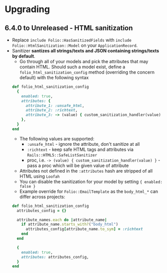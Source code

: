 # Upgrading

## 6.4.0 to Unreleased - HTML sanitization

- Replace `include Folio::HasSanitizedFields` with `include Folio::HtmlSanitization::Model` on your `ApplicationRecord`.
- Sanitizer **santizes all strings/texts and JSON containing strings/texts by default**.
  - Go through all of your models and pick the attributes that may contain HTML. Should such a model exist, define a `folio_html_sanitization_config` method (overriding the concern default) with the following syntax
  ```rb
  def folio_html_sanitization_config
    {
      enabled: true,
      attributes: {
        attribute_1: :unsafe_html,
        attribute_2: :richtext,
        attribute_3: -> (value) { custom_sanitization_handler(value) },
      },
    }
  end
  ````
  - The following values are supported:
    - `:unsafe_html` - ignore the attribute, don't sanitize at all
    - `:richtext` - keep safe HTML tags and attributes via `Rails::HTML5::SafeListSanitizer`
    - proc, i.e. `-> (value) { custom_sanitization_handler(value) }` - pass a proc which will be given value of attribute
  - Attributes not defined in the `:attributes` hash are stripped of all HTML using `Loofah`
  - You can disable the sanitization for your model by setting `{ enabled: false }`
  - Example override for `Folio::EmailTemplate` as the `body_html_*` can differ across projects:
  ```rb
  def folio_html_sanitization_config
    attributes_config = {}

    attribute_names.each do |attribute_name|
      if attribute_name.starts_with?("body_html")
        attributes_config[attribute_name.to_sym] = :richtext
      end
    end

    {
      enabled: true,
      attributes: attributes_config,
    }
  end
  ```
